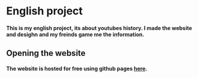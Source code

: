 # English project
#### This is my english project, its about youtubes history. I made the website and desighn and my freinds game me the information.

## Opening the website
#### The website is hosted for free using github pages [here](https://georgenasseem.github.io/english-project/).
